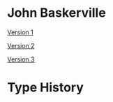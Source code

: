 # John Baskerville

[Version 1](https://janedonnelly.github.io/john_baskerville/baskerville.html)

[Version 2](https://janedonnelly.github.io/john_baskerville/baskerville2.html)

[Version 3](https://janedonnelly.github.io/john_baskerville/baskerville3.html#mrs-eaves)

# Type History
